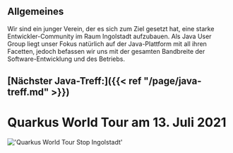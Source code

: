 ## Allgemeines

Wir sind ein junger Verein, der es sich zum Ziel gesetzt hat, eine starke Entwickler-Community im Raum Ingolstadt aufzubauen.
Als Java User Group liegt unser Fokus natürlich auf der Java-Plattform mit all ihren Facetten, jedoch befassen wir uns mit der gesamten Bandbreite der Software-Entwicklung und des Betriebs.

## [Nächster Java-Treff:]({{< ref "/page/java-treff.md" >}})
# **Quarkus World Tour** am 13. Juli 2021

!['Quarkus World Tour Stop Ingolstadt'](https://quarkus.io/assets/images/worldtour/twitter_1024x512_jugingolstadt.png)

